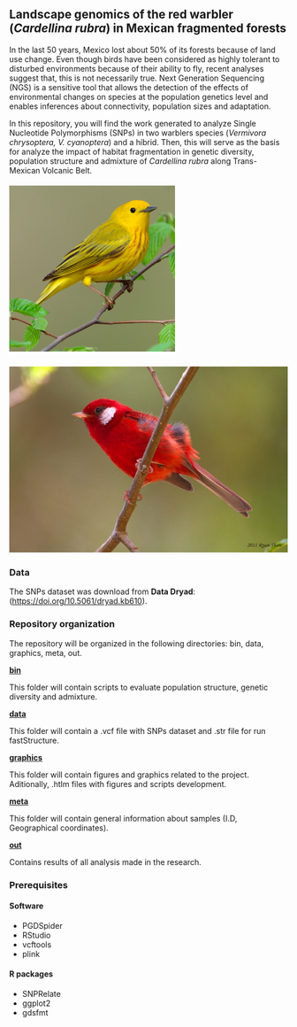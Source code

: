 ## **Landscape genomics of the red warbler (*Cardellina rubra*) in Mexican fragmented forests**

  In the last 50 years, Mexico lost about 50% of its forests because of land use change. Even though birds have been considered as highly tolerant to disturbed environments because of their ability to fly, recent analyses suggest that, this is not necessarily true. Next Generation Sequencing (NGS) is a sensitive tool that allows the detection of the effects of environmental changes on species at the population genetics level and enables inferences about connectivity, population sizes and adaptation.
 
In this repository, you will find the work generated to analyze Single Nucleotide Polymorphisms (SNPs) in two warblers species (*Vermivora chrysoptera, V. cyanoptera*) and a híbrid. Then, this will serve as the basis for analyze the impact of habitat fragmentation in genetic diversity, population structure and admixture of  *Cardellina rubra* along Trans-Mexican Volcanic Belt.


##### <div align="left"> ![](yellow.png) 
#### <div align="left"> ![](35487721.jpeg) 


### **Data**
The SNPs dataset was download from **Data Dryad**: (https://doi.org/10.5061/dryad.kb610).  


### **Repository organization**

The repository will be organized in the following directories:
bin, data, graphics, meta, out.

**[bin](/bin)**

This folder will contain scripts to evaluate population structure, genetic diversity and admixture.

**[data](/data)**

This folder will contain a .vcf file with SNPs dataset and .str file for run fastStructure.

**[graphics](/graphics)**

This folder will contain figures and graphics related to the project.
Aditionally, .htlm files with figures and scripts development. 


**[meta](/meta)**

This folder will contain general information about samples (I.D, Geographical coordinates).

**[out](/out)**

Contains results of all analysis made in the research.

### Prerequisites

#### Software
* PGDSpider
* RStudio
* vcftools
* plink

#### R packages
- SNPRelate
- ggplot2
- gdsfmt


